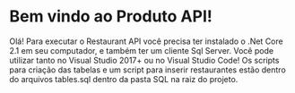 # Bem vindo ao Produto API!

Olá! Para executar o Restaurant API você precisa ter instalado o .Net Core 2.1 em seu computador, e também ter um cliente Sql Server. Você pode utilizar tanto no Visual Studio 2017+ ou no Visual Studio Code!
Os scripts para criação das tabelas e um script para inserir restaurantes estão dentro do arquivos tables.sql dentro da pasta SQL na raiz do projeto.
